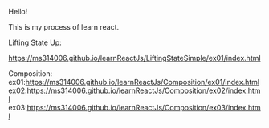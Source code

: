 Hello! 

This is my process of learn react.

Lifting State Up:

https://ms314006.github.io/learnReactJs/LiftingStateSimple/ex01/index.html

Composition:
ex01:https://ms314006.github.io/learnReactJs/Composition/ex01/index.html
ex02:https://ms314006.github.io/learnReactJs/Composition/ex02/index.html
ex03:https://ms314006.github.io/learnReactJs/Composition/ex03/index.html
